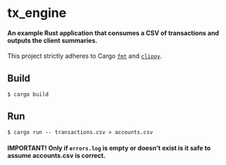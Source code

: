 # tx_engine

#### An example Rust application that consumes a CSV of transactions and outputs the client summaries.

This project strictly adheres to Cargo [`fmt`](https://github.com/rust-lang/rustfmt#running-cargo-fmt) and [`clippy`](https://github.com/rust-lang/rust-clippy#step-3-run-clippy).

## Build
```
$ cargo build
```

## Run
```
$ cargo run -- transactions.csv > accounts.csv
```

#### IMPORTANT! Only if `errors.log` is empty or doesn't exist is it safe to assume accounts.csv is correct.
